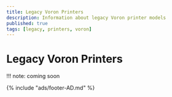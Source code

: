 ```yaml
---
title: Legacy Voron Printers
description: Information about legacy Voron printer models
published: true
tags: [legacy, printers, voron]
---
```


# Legacy Voron Printers

!!! note:
  coming soon

{% include "ads/footer-AD.md" %} 